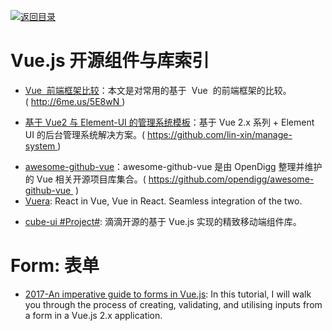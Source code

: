 [![返回目录](https://parg.co/UGo)](https://parg.co/b4z)

# Vue.js 开源组件与库索引

* [Vue  前端框架比较](http://6me.us/5E8wN)：本文是对常用的基于  Vue  的前端框架的比较。( http://6me.us/5E8wN )

* [基于 Vue2 与 Element-UI 的管理系统模板](https://github.com/lin-xin/manage-system)：基于 Vue 2.x 系列 + Element UI 的后台管理系统解决方案。( https://github.com/lin-xin/manage-system )

- [awesome-github-vue](https://github.com/opendigg/awesome-github-vue)：awesome-github-vue 是由 OpenDigg 整理并维护的 Vue 相关开源项目库集合。( https://github.com/opendigg/awesome-github-vue  )
- [Vuera](https://parg.co/UmA): React in Vue, Vue in React. Seamless integration of the two.

* [cube-ui #Project#](https://didi.github.io/cube-ui/#/zh-CN): 滴滴开源的基于 Vue.js 实现的精致移动端组件库。

# Form: 表单

* [2017-An imperative guide to forms in Vue.js](https://parg.co/UGT): In this tutorial, I will walk you through the process of creating, validating, and utilising inputs from a form in a Vue.js 2.x application.
